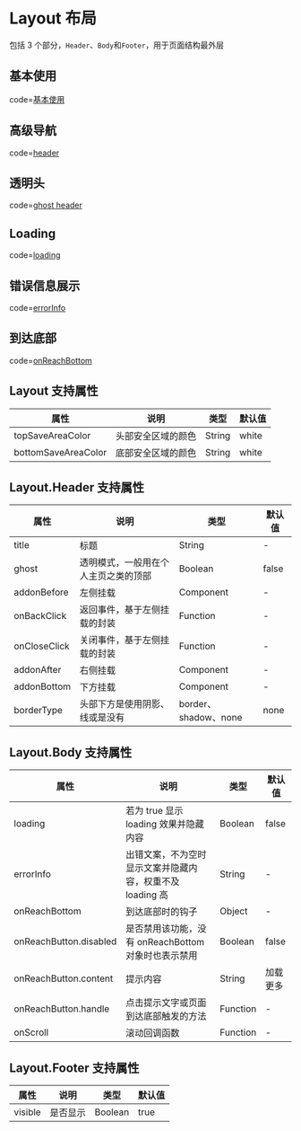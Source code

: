 # Layout 布局

包括 3 个部分，`Header`、`Body`和`Footer`，用于页面结构最外层

## 基本使用

code=[基本使用](layout)

## 高级导航

code=[header](layout_header)

## 透明头

code=[ghost header](layout_ghost)

## Loading

code=[loading](layout_loading)

## 错误信息展示

code=[errorInfo](layout_error_info)

## 到达底部

code=[onReachBottom](layout_reach_bottom)

## Layout 支持属性

| 属性                | 说明               | 类型   | 默认值 |
| ------------------- | ------------------ | ------ | ------ |
| topSaveAreaColor    | 头部安全区域的颜色 | String | white  |
| bottomSaveAreaColor | 底部安全区域的颜色 | String | white  |

## Layout.Header 支持属性

| 属性         | 说明                                 | 类型                 | 默认值 |
| ------------ | ------------------------------------ | -------------------- | ------ |
| title        | 标题                                 | String               | -      |
| ghost        | 透明模式，一般用在个人主页之类的顶部 | Boolean              | false  |
| addonBefore  | 左侧挂载                             | Component            | -      |
| onBackClick  | 返回事件，基于左侧挂载的封装         | Function             | -      |
| onCloseClick | 关闭事件，基于左侧挂载的封装         | Function             | -      |
| addonAfter   | 右侧挂载                             | Component            | -      |
| addonBottom  | 下方挂载                             | Component            | -      |
| borderType   | 头部下方是使用阴影、线或是没有       | border、shadow、none | none   |

## Layout.Body 支持属性

| 属性                   | 说明                                                      | 类型     | 默认值   |
| ---------------------- | --------------------------------------------------------- | -------- | -------- |
| loading                | 若为 true 显示 loading 效果并隐藏内容                     | Boolean  | false    |
| errorInfo              | 出错文案，不为空时显示文案并隐藏内容，权重不及 loading 高 | String   | -        |
| onReachBottom          | 到达底部时的钩子                                          | Object   | -        |
| onReachButton.disabled | 是否禁用该功能，没有 onReachBottom 对象时也表示禁用       | Boolean  | false    |
| onReachButton.content  | 提示内容                                                  | String   | 加载更多 |
| onReachButton.handle   | 点击提示文字或页面到达底部触发的方法                      | Function | -        |
| onScroll               | 滚动回调函数                                              | Function | -        |

## Layout.Footer 支持属性

| 属性    | 说明     | 类型    | 默认值 |
| ------- | -------- | ------- | ------ |
| visible | 是否显示 | Boolean | true   |

